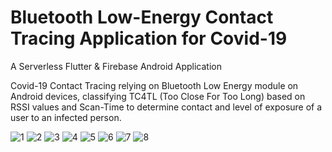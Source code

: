 # Bluetooth Low-Energy Contact Tracing Application for Covid-19

A Serverless Flutter & Firebase Android Application

Covid-19 Contact Tracing relying on Bluetooth Low Energy module on Android devices, classifying TC4TL (Too Close For Too Long) based on RSSI values and Scan-Time to determine contact and level of exposure of a user to an infected person.

![1](https://user-images.githubusercontent.com/53556099/216785002-45ab3344-e2c9-40be-a435-773321fcfd66.png)
![2](https://user-images.githubusercontent.com/53556099/216785006-d43eb70a-cc14-40bb-9b2a-67547a2e2e3d.png)
![3](https://user-images.githubusercontent.com/53556099/216785009-a3c4f92c-07c8-4bcd-8730-85dcbded6488.png)
![4](https://user-images.githubusercontent.com/53556099/216785015-577dcba7-0087-444a-8e1e-2944f93dea25.png)
![5](https://user-images.githubusercontent.com/53556099/216785016-43fd92fd-3779-4f3b-adff-f58730a1f8e3.jpg)
![6](https://user-images.githubusercontent.com/53556099/216785018-f192ca56-8451-4817-8a30-0a04361dc2fd.jpg)
![7](https://user-images.githubusercontent.com/53556099/216785019-3b014c00-5468-4ba8-937c-31905297b1a2.jpg)
![8](https://user-images.githubusercontent.com/53556099/216785020-7aa07c3c-9f50-4cbf-8519-369422913b1a.jpg)

